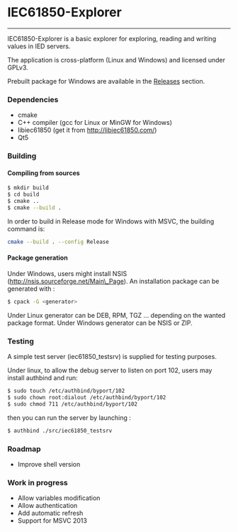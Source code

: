 # IEC61850-Explorer
------
IEC61850-Explorer is a basic explorer for exploring, reading and writing values in IED servers.

The application is cross-platform (Linux and Windows) and licensed under GPLv3.

Prebuilt package for Windows are available in the [Releases](../../releases) section.

### Dependencies

- cmake
- C++ compiler (gcc for Linux or MinGW for Windows)
- libiec61850 (get it from http://libiec61850.com/)
- Qt5

### Building

#### Compiling from sources
```sh
$ mkdir build
$ cd build
$ cmake ..
$ cmake --build .
```

In order to build in Release mode for Windows with MSVC, the building command is:
```sh
cmake --build . --config Release
```

#### Package generation

Under Windows, users might install NSIS (http://nsis.sourceforge.net/Main\_Page).
An installation package can be generated with :
```sh
$ cpack -G <generator>
```
Under Linux generator can be DEB, RPM, TGZ ... depending on the wanted package format.
Under Windows generator can be NSIS or ZIP.

### Testing

A simple test server (iec61850\_testsrv) is supplied for testing purposes.

Under linux, to allow the debug server to listen on port 102, users may install authbind and run:
```sh
$ sudo touch /etc/authbind/byport/102
$ sudo chown root:dialout /etc/authbind/byport/102
$ sudo chmod 711 /etc/authbind/byport/102
```

then you can run the server by launching :
```sh
$ authbind ./src/iec61850_testsrv
```

### Roadmap

- Improve shell version

### Work in progress

- Allow variables modification
- Allow authentication
- Add automatic refresh
- Support for MSVC 2013
